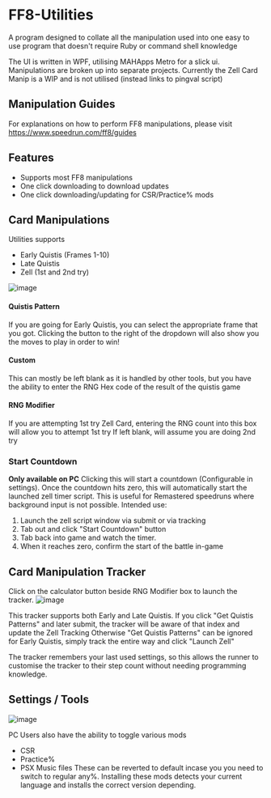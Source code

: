# FF8-Utilities
A program designed to collate all the manipulation used into one easy to use program that doesn't require Ruby or command shell knowledge

The UI is written in WPF, utilising MAHApps Metro for a slick ui.
Manipulations are broken up into separate projects.  Currently the Zell Card Manip is a WIP and is not utilised (instead links to pingval script)

## Manipulation Guides
For explanations on how to perform FF8 manipulations, please visit https://www.speedrun.com/ff8/guides

## Features
- Supports most FF8 manipulations
- One click downloading to download updates
- One click downloading/updating for CSR/Practice% mods

## Card Manipulations
Utilities supports 
- Early Quistis (Frames 1-10)
- Late Quistis
- Zell (1st and 2nd try)

![image](https://github.com/user-attachments/assets/de431263-6f8e-4ccb-ab39-e2e62549cdcc)

#### Quistis Pattern
If you are going for Early Quistis, you can select the appropriate frame that you got.  Clicking the button to the right of the dropdown will also show you the moves to play in order to win!
#### Custom
This can mostly be left blank as it is handled by other tools, but you have the ability to enter the RNG Hex code of the result of the quistis game

#### RNG Modifier
If you are attempting 1st try Zell Card, entering the RNG count into this box will allow you to attempt 1st try
If left blank, will assume you are doing 2nd try

### Start Countdown
**Only available on PC** Clicking this will start a countdown (Configurable in settings).  Once the countdown hits zero, this will automatically start the launched zell timer script.
This is useful for Remastered speedruns where background input is not possible.
Intended use:
1. Launch the zell script window via submit or via tracking
2. Tab out and click "Start Countdown" button
3. Tab back into game and watch the timer.
4. When it reaches zero, confirm the start of the battle in-game

## Card Manipulation Tracker
Click on the calculator button beside RNG Modifier box to launch the tracker.
![image](https://github.com/user-attachments/assets/5b7e4c23-f7aa-434b-ad7e-8a2992caab41)

This tracker supports both Early and Late Quistis.
If you click "Get Quistis Patterns" and later submit, the tracker will be aware of that index and update the Zell Tracking
Otherwise "Get Quistis Patterns" can be ignored for Early Quistis, simply track the entire way and click "Launch Zell"

The tracker remembers your last used settings, so this allows the runner to customise the tracker to their step count without needing programming knowledge.


## Settings / Tools
![image](https://github.com/user-attachments/assets/237cdbdc-dad6-4ec7-b057-83c8f90beb4f)

PC Users also have the ability to toggle various mods
- CSR
- Practice%
- PSX Music files
These can be reverted to default incase you you need to switch to regular any%.
Installing these mods detects your current language and installs the correct version depending.


